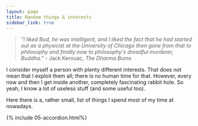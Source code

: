 ```yaml
---
layout: page
title: Random things & interests
sidebar_link: true
---
```


> _"I liked Bud, he was intelligent, and I liked the fact that he had started out as a physicist at the University of Chicago then gone from that to philosophy and finally now to philosophy's dreadful murderer, Buddha."_ - Jack Kerouac, _The Dharma Bums_

I consider myself a person with plenty different interests. That does not mean that I exploit them all; there is no human time for that. However, every now and then I get inside another, completely fascinating rabbit hole. So yeah, I know a lot of useless stuff (and some useful too). 

Here there is a, rather small, list of things I spend most of my time at nowadays.

{% include 05-accordion.html%}
